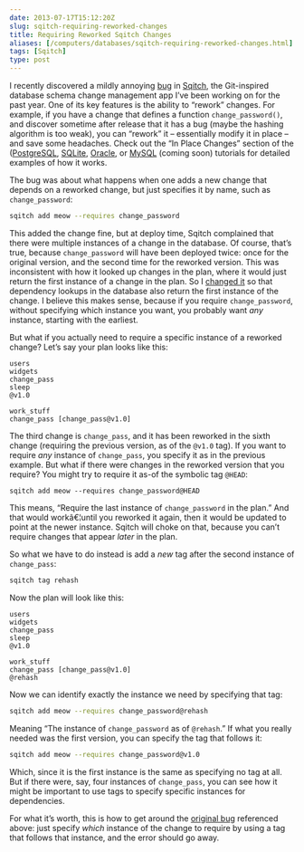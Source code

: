 ```yaml
--- 
date: 2013-07-17T15:12:20Z
slug: sqitch-requiring-reworked-changes
title: Requiring Reworked Sqitch Changes
aliases: [/computers/databases/sqitch-requiring-reworked-changes.html]
tags: [Sqitch]
type: post
---
```


I recently discovered a mildly annoying [bug] in [Sqitch], the Git-inspired
database schema change management app I’ve been working on for the past year.
One of its key features is the ability to “rework” changes. For example, if you
have a change that defines a function `change_password()`, and discover sometime
after release that it has a bug (maybe the hashing algorithm is too weak), you
can “rework” it – essentially modify it in place – and save some headaches.
Check out the “In Place Changes” section of the ([PostgreSQL], [SQLite],
[Oracle], or [MySQL][] (coming soon) tutorials for detailed examples of how it
works.

The bug was about what happens when one adds a new change that depends on a
reworked change, but just specifies it by name, such as `change_password`:

``` sh
sqitch add meow --requires change_password
```

This added the change fine, but at deploy time, Sqitch complained that there
were multiple instances of a change in the database. Of course, that’s true,
because `change_password` will have been deployed twice: once for the original
version, and the second time for the reworked version. This was inconsistent
with how it looked up changes in the plan, where it would just return the first
instance of a change in the plan. So I [changed it] so that dependency lookups
in the database also return the first instance of the change. I believe this
makes sense, because if you require `change_password`, without specifying which
instance you want, you probably want *any* instance, starting with the earliest.

But what if you actually need to require a specific instance of a reworked
change? Let’s say your plan looks like this:

``` sqitch
users
widgets
change_pass
sleep
@v1.0

work_stuff
change_pass [change_pass@v1.0]
```

The third change is `change_pass`, and it has been reworked in the sixth change
(requiring the previous version, as of the `@v1.0` tag). If you want to require
*any* instance of `change_pass`, you specify it as in the previous example. But
what if there were changes in the reworked version that you require? You might
try to require it as-of the symbolic tag `@HEAD`:

    sqitch add meow --requires change_password@HEAD

This means, “Require the last instance of `change_password` in the plan.” And
that would workâ€¦until you reworked it again, then it would be updated to point
at the newer instance. Sqitch will choke on that, because you can’t require
changes that appear *later* in the plan.

So what we have to do instead is add a *new* tag after the second instance of
`change_pass`:

``` sh
sqitch tag rehash
```

Now the plan will look like this:

``` sqitch
users
widgets
change_pass
sleep
@v1.0

work_stuff
change_pass [change_pass@v1.0]
@rehash
```

Now we can identify exactly the instance we need by specifying that tag:

``` sh
sqitch add meow --requires change_password@rehash
```

Meaning “The instance of `change_password` as of `@rehash`.” If what you really
needed was the first version, you can specify the tag that follows it:

``` sh
sqitch add meow --requires change_password@v1.0
```

Which, since it is the first instance is the same as specifying no tag at all.
But if there were, say, four instances of `change_pass`, you can see how it
might be important to use tags to specify specific instances for dependencies.

For what it’s worth, this is how to get around the [original bug][bug]
referenced above: just specify *which* instance of the change to require by
using a tag that follows that instance, and the error should go away.

  [bug]: https://github.com/theory/sqitch/issues/103
  [Sqitch]: https://sqitch.org/
  [PostgreSQL]: https://metacpan.org/module/sqitchtutorial#In-Place-Changes
  [SQLite]: https://metacpan.org/module/sqitchtutorial-sqlite#In-Place-Changes
  [Oracle]: https://metacpan.org/module/sqitchtutorial-oracle#In-Place-Changes
  [MySQL]: https://metacpan.org/module/sqitchtutorial-mysql#In-Place-Changes
  [changed it]: https://github.com/theory/sqitch/compare/edcd84a...f501e88
